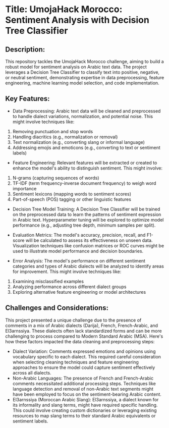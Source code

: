 # Title: UmojaHack Morocco: Sentiment Analysis with Decision Tree Classifier

## Description:

This repository tackles the UmojaHack Morocco challenge, aiming to build a robust model for sentiment analysis on Arabic text data. The project leverages a Decision Tree Classifier to classify text into positive, negative, or neutral sentiment, demonstrating expertise in data preprocessing, feature engineering, machine learning model selection, and code implementation.

## Key Features:

*  Data Preprocessing:
Arabic text data will be cleaned and preprocessed to handle dialect variations, normalization, and potential noise. This might involve techniques like:
1. Removing punctuation and stop words
2. Handling diacritics (e.g., normalization or removal)
2. Text normalization (e.g., converting slang or informal language)
2. Addressing emojis and emoticons (e.g., converting to text or sentiment labels)

* Feature Engineering:
Relevant features will be extracted or created to enhance the model's ability to distinguish sentiment. This might involve:
1. N-grams (capturing sequences of words)
2. TF-IDF (term frequency-inverse document frequency) to weigh word importance
3. Sentiment lexicons (mapping words to sentiment scores)
3. Part-of-speech (POS) tagging or other linguistic features

* Decision Tree Model Training:
A Decision Tree Classifier will be trained on the preprocessed data to learn the patterns of sentiment expression in Arabic text. Hyperparameter tuning will be explored to optimize model performance (e.g., adjusting tree depth, minimum samples per split).

* Evaluation Metrics:
The model's accuracy, precision, recall, and F1-score will be calculated to assess its effectiveness on unseen data.
Visualization techniques like confusion matrices or ROC curves might be used to illustrate model performance and decision boundaries.

* Error Analysis:
The model's performance on different sentiment categories and types of Arabic dialects will be analyzed to identify areas for improvement. This might involve techniques like:
1. Examining misclassified examples
2. Analyzing performance across different dialect groups
3. Exploring alternative feature engineering or model architectures

## Challenges and Considerations:

This project presented a unique challenge due to the presence of comments in a mix of Arabic dialects (Darija), French, French-Arabic, and El3arnssiya. These dialects often lack standardized forms and can be more challenging to process compared to Modern Standard Arabic (MSA). Here's how these factors impacted the data cleaning and preprocessing steps:

* Dialect Variation: Comments expressed emotions and opinions using vocabulary specific to each dialect. This required careful consideration when selecting cleaning techniques and feature engineering approaches to ensure the model could capture sentiment effectively across all dialects.
* Non-Arabic Languages: The presence of French and French-Arabic comments necessitated additional processing steps. Techniques like language detection and removal of non-Arabic text segments might have been employed to focus on the sentiment-bearing Arabic content.
* El3arnssiya (Moroccan Arabic Slang): El3arnssiya, a dialect known for its informality and slang terms, might have required specific handling. This could involve creating custom dictionaries or leveraging existing resources to map slang terms to their standard Arabic equivalents or sentiment labels.
